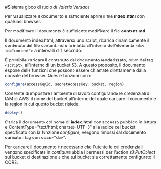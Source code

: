 #Sistema gioco di ruolo
*di Valerio Versace*

Per visualizzare il documento è sufficiente aprire il file **index.html** con qualsiasi browser.

Per modificare il documento è sufficiente modificare il file **content.md**.

Il documento index.html, attraverso uno script, ricarica dinamicamente il contenuto del file content.md e lo inietta all'interno dell'elemento `<div id="content">` a intervalli di 1 secondo.

È possibile caricare il contenuto del documento renderizzato, privo dei tag `<script>`, all'interno di un bucket S3.
A questo proposito, il documento espone delle funzioni che possono essere chiamate direttamente dalla console del browser. Queste funzioni sono:

```javascript
configure(accessKeyId, secretAccessKey, bucket, region)
```
Consente di impostare l'ambiente di lavoro configurando le credenziali di IAM di AWS, il nome del bucket all'interno del quale caricare il documento e la region in cui questo bucket risiede.


```javascript
deploy()
```
Carica il documento col nome di **index.html** con accesso pubblico in lettura e ContentType="text/html; charset=UTF-8" alla radice del bucket specificato con la funzione *configure*; vengono rimossi dal documento caricato i tag con class="dev".

Per caricare il documento è necessario che l'utente le cui credenziali vengono specificate in *configure* abbia i permessi per l'action *s3:PutObject* sul bucket di destinazione e che sul bucket sia correttamente configurato il CORS.
